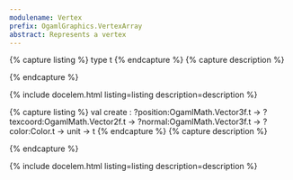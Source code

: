 ```yaml
---
modulename: Vertex 
prefix: OgamlGraphics.VertexArray
abstract: Represents a vertex 
---
```


{% capture listing %}
type t
{% endcapture %}
{% capture description %}

{% endcapture %}

{% include docelem.html listing=listing description=description  %}

{% capture listing %}
val create : ?position:OgamlMath.Vector3f.t -> ?texcoord:OgamlMath.Vector2f.t -> ?normal:OgamlMath.Vector3f.t -> ?color:Color.t -> unit -> t
{% endcapture %}
{% capture description %}

{% endcapture %}

{% include docelem.html listing=listing description=description  %}

